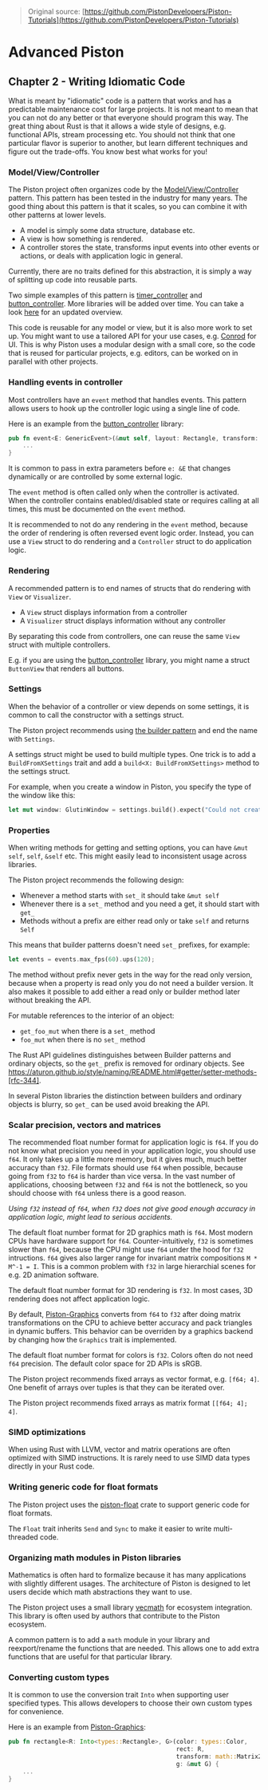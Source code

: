 > Original source: [https://github.com/PistonDevelopers/Piston-Tutorials](https://github.com/PistonDevelopers/Piston-Tutorials)

# Advanced Piston

## Chapter 2 - Writing Idiomatic Code

What is meant by "idiomatic" code is a pattern that works and has a predictable maintenance cost for large projects.
It is not meant to mean that you can not do any better or that everyone should program this way.
The great thing about Rust is that it allows a wide style of designs, e.g. functional APIs, stream processing etc.
You should not think that one particular flavor is superior to another,
but learn different techniques and figure out the trade-offs.
You know best what works for you!

### Model/View/Controller

The Piston project often organizes code by the [Model/View/Controller](https://en.wikipedia.org/wiki/Model%E2%80%93view%E2%80%93controller) pattern.
This pattern has been tested in the industry for many years.
The good thing about this pattern is that it scales, so you can combine it with other patterns at lower levels.

- A model is simply some data structure, database etc.
- A view is how something is rendered.
- A controller stores the state, transforms input events into other events or actions, or deals with application logic in general.

Currently, there are no traits defined for this abstraction, it is simply a way of splitting up code into reusable parts.

Two simple examples of this pattern is [timer_controller](https://github.com/PistonDevelopers/timer_controller) and [button_controller](https://github.com/pistondevelopers/button_controller).
More libraries will be added over time.
You can take a look [here](https://github.com/PistonDevelopers/piston/wiki/Piston-overview) for an updated overview.

This code is reusable for any model or view, but it is also more work to set up. You might want to use a tailored API for your use cases, e.g. [Conrod](https://github.com/PistonDevelopers/conrod/) for UI. This is why Piston uses a modular design with a small core, so the code that is reused for particular projects, e.g. editors, can be worked on in parallel with other projects.

### Handling events in controller

Most controllers have an `event` method that handles events.
This pattern allows users to hook up the controller logic using a single line of code.

Here is an example from the [button_controller](https://github.com/PistonDevelopers/button_controller) library:

```rust
pub fn event<E: GenericEvent>(&mut self, layout: Rectangle, transform: Matrix2d, e: &E) {
    ...
}
```

It is common to pass in extra parameters before `e: &E` that changes dynamically or are controlled by some external logic.

The `event` method is often called only when the controller is activated.
When the controller contains enabled/disabled state or requires calling at all times,
this must be documented on the `event` method.

It is recommended to not do any rendering in the `event` method,
because the order of rendering is often reversed event logic order.
Instead, you can use a `View` struct to do rendering and a `Controller` struct to do application logic.

### Rendering

A recommended pattern is to end names of structs that do rendering with `View` or `Visualizer`.

- A `View` struct displays information from a controller
- A `Visualizer` struct displays information without any controller

By separating this code from controllers, one can reuse the same `View` struct with multiple controllers.

E.g. if you are using the [button_controller](https://github.com/PistonDevelopers/button_controller) library,
you might name a struct `ButtonView` that renders all buttons.

### Settings

When the behavior of a controller or view depends on some settings,
it is common to call the constructor with a settings struct.

The Piston project recommends using [the builder pattern](https://doc.rust-lang.org/1.12.0/style/ownership/builders.html)
and end the name with `Settings`.

A settings struct might be used to build multiple types.
One trick is to add a `BuildFromXSettings` trait and add a `build<X: BuildFromXSettings>` method to the settings struct.

For example, when you create a window in Piston,
you specify the type of the window like this:

```rust
let mut window: GlutinWindow = settings.build().expect("Could not create window");
```

### Properties

When writing methods for getting and setting options, you can have `&mut self`, `self`, `&self` etc.
This might easily lead to inconsistent usage across libraries.

The Piston project recommends the following design:

- Whenever a method starts with `set_` it should take `&mut self`
- Whenever there is a `set_` method and you need a get, it should start with `get_`
- Methods without a prefix are either read only or take `self` and returns `Self`

This means that builder patterns doesn't need `set_` prefixes, for example:

```Rust
let events = events.max_fps(60).ups(120);
```

The method without prefix never gets in the way for the read only version, because when a property is read only you do not need a builder version. It also makes it possible to add either a read only or builder method later without breaking the API.

For mutable references to the interior of an object:

- `get_foo_mut` when there is a `set_` method
- `foo_mut` when there is no `set_` method

The Rust API guidelines distinguishes between Builder patterns and ordinary objects, so the `get_` prefix is removed for ordinary objects.
See https://aturon.github.io/style/naming/README.html#getter/setter-methods-[rfc-344].

In several Piston libraries the distinction between builders and ordinary objects is blurry, so `get_` can be used avoid breaking the API.

### Scalar precision, vectors and matrices

The recommended float number format for application logic is `f64`.
If you do not know what precision you need in your application logic, you should use `f64`.
It only takes up a little more memory, but it gives much, much better accuracy than `f32`.
File formats should use `f64` when possible, because going from `f32` to `f64` is harder than vice versa.
In the vast number of applications, choosing between `f32` and `f64` is not the bottleneck,
so you should choose with `f64` unless there is a good reason.

_Using `f32` instead of `f64`, when `f32` does not give good enough accuracy in application logic, might lead to serious accidents._

The default float number format for 2D graphics math is `f64`.
Most modern CPUs have hardware support for `f64`.
Counter-intuitively, `f32` is sometimes slower than `f64`,
because the CPU might use `f64` under the hood for `f32` intructions.
`f64` gives also larger range for invariant matrix compositions `M * M^-1 = I`.
This is a common problem with `f32` in large hierarchial scenes for e.g. 2D animation software.

The default float number format for 3D rendering is `f32`.
In most cases, 3D rendering does not affect application logic.

By default, [Piston-Graphics](https://github.com/pistondevelopers/graphics) converts from `f64` to `f32` after doing
matrix transformations on the CPU to achieve better accuracy and pack triangles in dynamic buffers.
This behavior can be overriden by a graphics backend by changing how the `Graphics` trait is implemented.

The default float number format for colors is `f32`.
Colors often do not need `f64` precision.
The default color space for 2D APIs is sRGB.

The Piston project recommends fixed arrays as vector format, e.g. `[f64; 4]`.
One benefit of arrays over tuples is that they can be iterated over.

The Piston project recommends fixed arrays as matrix format `[[f64; 4]; 4]`.

### SIMD optimizations

When using Rust with LLVM, vector and matrix operations are often optimized with SIMD instructions.
It is rarely need to use SIMD data types directly in your Rust code.

### Writing generic code for float formats

The Piston project uses the [piston-float](https://crates.io/crates/piston-float) crate to support generic code for float formats.

The `Float` trait inherits `Send` and `Sync` to make it easier to write multi-threaded code.

### Organizing math modules in Piston libraries

Mathematics is often hard to formalize because it has many applications with slightly different usages.
The architecture of Piston is designed to let users decide which math abstractions they want to use.

The Piston project uses a small library [vecmath](https://github.com/PistonDevelopers/vecmath) for ecosystem integration.
This library is often used by authors that contribute to the Piston ecosystem.

A common pattern is to add a `math` module in your library and reexport/rename the functions that are needed.
This allows one to add extra functions that are useful for that particular library.

### Converting custom types

It is common to use the conversion trait `Into` when supporting user specified types.
This allows developers to choose their own custom types for convenience.

Here is an example from [Piston-Graphics](https://github.com/PistonDevelopers/graphics):

```rust
pub fn rectangle<R: Into<types::Rectangle>, G>(color: types::Color,
                                               rect: R,
                                               transform: math::Matrix2d,
                                               g: &mut G) {
    ...
}
```
